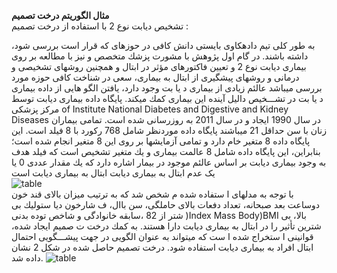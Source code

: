 **مثال الگوریتم درخت تصمیم**<br>
تشخیص دیابت نوع 2 با استفاده از درخت تصمیم :<br>

به طور كلی
تیم دادهكاوی بایستی دانش كافی در حوزهای كه قرار است
بررسی شود، داشته باشند. در گام اول پژوهش با مشورت پزشك
متخصص و نیز با مطالعه بر روی بیماری دیابت نوع 2 و تعیین
فاكتورهای مؤثر در ابتال و همچنین روشهای تشخیصی و
درمانی و روشهای پیشگیری از ابتال به بیماری، سعی در شناخت
كافی حوزه مورد بررسی میباشد
عالئم زیادی از بیماری
د یا بت وجود دارد، یافتن الگو هایی از داده بیماری د یا بت در
تشـــخیص دالیل آینده این بیماری كمك میكند. پایگاه داده
بیماری دیابت توسط مركز پزشکی of Institute National
Diabetes and Digestive and Kidney Diseases
در سال 1990 ایجاد و در سال 2011 به روزرسانی شده است.
تمامی بیماران زنان با سن حداقل 21 میباشند
پایگاه داده موردنظر شامل 768 ركورد با 8 فیلد است. این پایگاه
داده 8 متغیر خام دارد و تمامی آزمایشها بر روی این 8 متغیر
انجام شده است؛ بنابراین، این پایگاه داده شامل 8 عالمت
بیماری و یك متغیر تشخیص است كه فیلد هدف به وجود
بیماری دیابت بر اساس عالئم موجود در بیمار اشاره دارد كه یك
مقدار عددی 0 یا یک  عدم ابتال به بیماری دیابت  ابتال به بیماری
دیابت است
<br>
![table](./desktop/table1.png)<br>
با توجه به مدلهای ا ستفاده شده م شخص شد كه به ترتیب
میزان بالای  قند خون دوساعت بعد صبحانه، تعداد دفعات بالای 
حاملگی، سن باال، ف شارخون دیا ستولیك بی شتر از 82 ،سابقه
خانوادگی و شاخص توده بدنی )Index Mass Body)BMI
بالا، بی شترین تأثیر را در ابتال به بیماری دیابت دارا هستند. به
كمك درخت ت صمیم ایجاد شده، قوانینی ا ستخراج شده ا ست
كه میتواند به عنوان الگویی در جهت پیشـــگویی احتمال ابتال
افراد به بیماری دیابت استفاده شود. درخت تصمیم حاصل شده
در شکل 2 نشان داده شد.
![table](./desktop/2.png)<br>